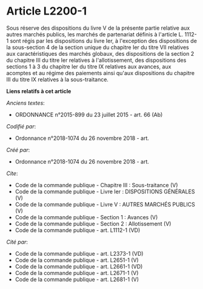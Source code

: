 # Article L2200-1

Sous réserve des dispositions du livre V de la présente partie relative aux autres marchés publics, les marchés de
partenariat définis à l'article L. 1112-1 sont régis par les dispositions du livre Ier, à l'exception des dispositions de la
sous-section 4 de la section unique du chapitre Ier du titre VII relatives aux caractéristiques des marchés globaux, des
dispositions de la section 2 du chapitre III du titre Ier relatives à l'allotissement, des dispositions des sections 1 à 3 du
chapitre Ier du titre IX relatives aux avances, aux acomptes et au régime des paiements ainsi qu'aux dispositions du chapitre
III du titre IX relatives à la sous-traitance.

**Liens relatifs à cet article**

_Anciens textes_:

  - ORDONNANCE n°2015-899 du 23 juillet 2015 - art. 66 (Ab)

_Codifié par_:

  - Ordonnance n°2018-1074 du 26 novembre 2018 - art.

_Créé par_:

  - Ordonnance n°2018-1074 du 26 novembre 2018 - art.

_Cite_:

  - Code de la commande publique -  Chapitre III : Sous-traitance (V)
  - Code de la commande publique -  Livre Ier : DISPOSITIONS GÉNÉRALES (V)
  - Code de la commande publique -  Livre V : AUTRES MARCHÉS PUBLICS (V)
  - Code de la commande publique -  Section 1 : Avances (V)
  - Code de la commande publique -  Section 2 : Allotissement (V)
  - Code de la commande publique - art. L1112-1 (VD)

_Cité par_:

  - Code de la commande publique - art. L2373-1 (VD)
  - Code de la commande publique - art. L2651-1 (V)
  - Code de la commande publique - art. L2661-1 (VD)
  - Code de la commande publique - art. L2671-1 (V)
  - Code de la commande publique - art. L2681-1 (V)
